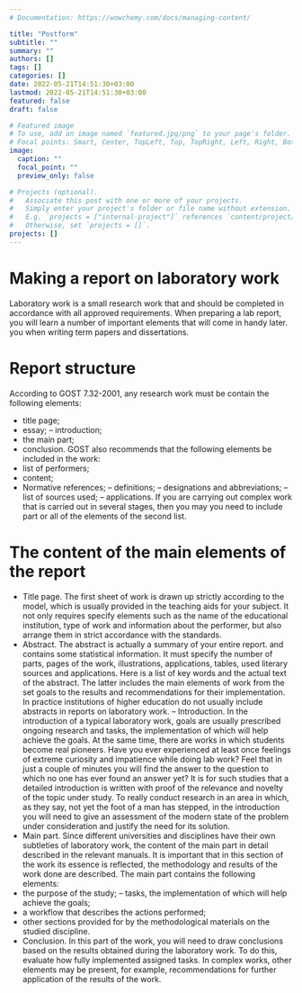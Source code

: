 ```yaml
---
# Documentation: https://wowchemy.com/docs/managing-content/

title: "Postform"
subtitle: ""
summary: ""
authors: []
tags: []
categories: []
date: 2022-05-21T14:51:30+03:00
lastmod: 2022-05-21T14:51:30+03:00
featured: false
draft: false

# Featured image
# To use, add an image named `featured.jpg/png` to your page's folder.
# Focal points: Smart, Center, TopLeft, Top, TopRight, Left, Right, BottomLeft, Bottom, BottomRight.
image:
  caption: ""
  focal_point: ""
  preview_only: false

# Projects (optional).
#   Associate this post with one or more of your projects.
#   Simply enter your project's folder or file name without extension.
#   E.g. `projects = ["internal-project"]` references `content/project/deep-learning/index.md`.
#   Otherwise, set `projects = []`.
projects: []
---
```

# Making a report on laboratory work
Laboratory work is a small research work that
and should be completed in accordance with all approved requirements. When preparing a lab report, you will learn a number of important elements that will come in handy later.
you when writing term papers and dissertations.
# Report structure
According to GOST 7.32-2001, any research work must be
contain the following elements:
- title page;
- essay;
– introduction;
- the main part;
- conclusion.
GOST also recommends that the following elements be included in the work:
- list of performers;
- content;
- Normative references;
– definitions;
– designations and abbreviations;
– list of sources used;
– applications.
If you are carrying out complex work that is carried out in several stages, then you may
you need to include part or all of the elements of the second list.
# The content of the main elements of the report
- Title page. The first sheet of work is drawn up strictly according to the model, which is usually
provided in the teaching aids for your subject. It not only requires
specify elements such as the name of the educational institution, type of work
and information about the performer, but also arrange them in strict accordance with the standards.
- Abstract. The abstract is actually a summary of your entire report.
and contains some statistical information. It must specify the number of parts,
pages of the work, illustrations, applications, tables, used literary
sources and applications. Here is a list of key words
and the actual text of the abstract. The latter includes the main elements of work
from the set goals to the results and recommendations for their implementation. In practice
institutions of higher education do not usually include abstracts in reports on laboratory work.
– Introduction. In the introduction of a typical laboratory work, goals are usually prescribed
ongoing research and tasks, the implementation of which will help achieve the goals. At the same time, there are works in which students become
real pioneers. Have you ever experienced at least once
feelings of extreme curiosity and impatience while doing lab work?
Feel that in just a couple of minutes you will find the answer to the question to which
no one has ever found an answer yet? It is for such studies that a detailed introduction is written with proof of the relevance and novelty of the topic under study. To
really conduct research in an area in which, as they say, not yet
the foot of a man has stepped, in the introduction you will need to give an assessment of the modern
state of the problem under consideration and justify the need for its solution.
- Main part. Since different universities and disciplines have their own
subtleties of laboratory work, the content of the main part in detail
described in the relevant manuals. It is important that in this section of the work
its essence is reflected, the methodology and results of the work done are described.
The main part contains the following elements:
- the purpose of the study;
– tasks, the implementation of which will help achieve the goals;
- a workflow that describes the actions performed;
- other sections provided for by the methodological materials on the studied
discipline.
- Conclusion. In this part of the work, you will need to draw conclusions based on the results obtained during the laboratory work. To do this, evaluate how fully implemented
assigned tasks. In complex works, other elements may be present,
for example, recommendations for further application of the results of the
work.
